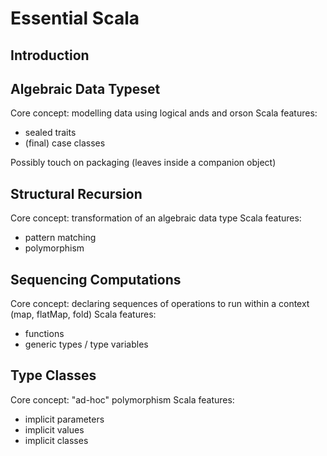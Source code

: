 # Essential Scala

## Introduction


## Algebraic Data Typeset

Core concept: modelling data using logical ands and orson
Scala features:
- sealed traits
- (final) case classes

Possibly touch on packaging (leaves inside a companion object)


## Structural Recursion

Core concept: transformation of an algebraic data type
Scala features:
- pattern matching
- polymorphism


## Sequencing Computations

Core concept: declaring sequences of operations to run within a context (map, flatMap, fold)
Scala features:
- functions
- generic types / type variables


## Type Classes

Core concept: "ad-hoc" polymorphism
Scala features:
- implicit parameters
- implicit values
- implicit classes
